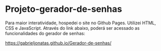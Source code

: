 # Projeto-gerador-de-senhas
Para maior interatividade, hospedei o site no Github Pages. Utilizei HTML, CSS e JavaScript. Através do link abaixo, poderá ser acessado as funcionalidades do gerador de senhas:

https://gabrieljonatas.github.io/Gerador-de-senhas/
